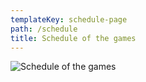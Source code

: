 ```yaml
---
templateKey: schedule-page
path: /schedule
title: Schedule of the games
---
```

![](/img/april-9.jpg "Schedule of the games")
